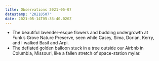 ```yaml
---
title: Observations 2021-05-07
datestamp: "20210507"
date: 2021-05-14T05:33:40.020Z
---
```

- The beautiful lavender-esque flowers and budding undergrowth at Funk’s Grove Nature Preserve, seen while Casey, Sima, Dorian, Kerry, and I walked Basil and Arpi.
- The deflated golden balloon stuck in a tree outside our Airbnb in Columbia, Missouri, like a fallen stretch of space-station mylar.
